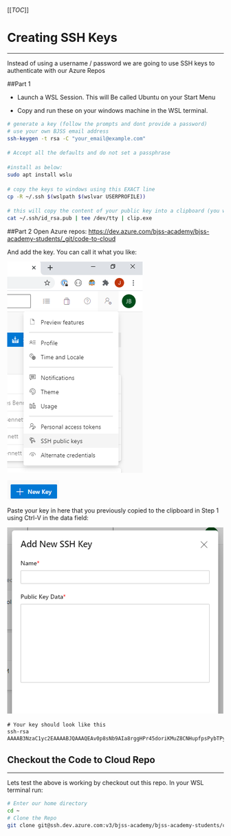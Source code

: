 [[_TOC_]]

# Creating SSH Keys
---
Instead of using a username / password we are going to use SSH keys to authenticate with our Azure Repos

##Part 1

* Launch a WSL Session. This will Be called Ubuntu on your Start Menu

* Copy and run these on your windows machine in the WSL terminal.

```bash
# generate a key (follow the prompts and dont provide a password)
# use your own BJSS email address
ssh-keygen -t rsa -C "your_email@example.com"

# Accept all the defaults and do not set a passphrase

#install as below:
sudo apt install wslu

# copy the keys to windows using this EXACT line
cp -R ~/.ssh $(wslpath $(wslvar USERPROFILE))

# this will copy the content of your public key into a clipboard (you will need this in Step 2)
cat ~/.ssh/id_rsa.pub | tee /dev/tty | clip.exe

```

##Part 2
Open Azure repos: https://dev.azure.com/bjss-academy/bjss-academy-students/_git/code-to-cloud

And add the key. You can call it what you like:

![ssh](../images/ssh.png)

![newkey](../images/newkey.png)

Paste your key in here that you previously copied to the clipboard in Step 1 using Ctrl-V in the data field:

![addkey](../images/addkey.png)

```
# Your key should look like this
ssh-rsa AAAAB3NzaC1yc2EAAAABJQAAAQEAv0p8sNb9AIa8rggHPr45doriKMuZ8CNHupfpsPybTPyQacgNYHaS7sq/xEeLr05qC9JXJkFWL0N42JNqmPuO8uuMLLvXU1usFysWZ2QYZQ0SdJKb/2dk0EXv7iYjr11M5HYedlCSmVWUKnyfh4/eEL3u6WGH/NsHXbgmXaViMIOVbgjt9/9ks8Aj5mSoDy/qMpznJCcGCYAOG79/M1PeF9ERACOyVo/KFN5DjzSD4n4xtFibqOZTDqZvMVsxFAOqVDKwqTIzkaR86hFsjdDVs0fk0/qWEK6liUB792Xmp3r9YVTrhvhGgcfcHsz/f68gv7/dMH7CHZU0Qu8XL8lPmw==
```

## Checkout the Code to Cloud Repo
---
Lets test the above is working by checkout out this repo.
In your WSL terminal run:

```bash
# Enter our home directory
cd ~
# Clone the Repo
git clone git@ssh.dev.azure.com:v3/bjss-academy/bjss-academy-students/code-to-cloud
```
